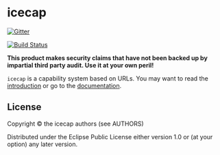 # icecap

[![Gitter](https://badges.gitter.im/Join%20Chat.svg)](https://gitter.im/lvh/icecap?utm_source=badge&utm_medium=badge&utm_campaign=pr-badge&utm_content=badge)

[![Build Status](https://travis-ci.org/lvh/icecap.svg)](https://travis-ci.org/lvh/icecap)

**This product makes security claims that have not been backed up by
  impartial third party audit. Use it at your own peril!**

`icecap` is a capability system based on URLs. You may want to read
the [introduction][intro] or go to the [documentation][docs].

[intro]: https://github.com/lvh/icecap/wiki/Introduction
[docs]: https://github.com/lvh/icecap/wiki

## License

Copyright © the icecap authors (see AUTHORS)

Distributed under the Eclipse Public License either version 1.0 or (at
your option) any later version.
